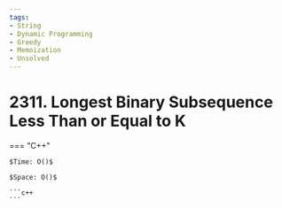 ```yaml
---
tags:
- String
- Dynamic Programming
- Greedy
- Memoization
- Unsolved
---
```



# 2311. Longest Binary Subsequence Less Than or Equal to K

=== "C++"

    $Time: O()$

    $Space: O()$

    ```c++
    ```